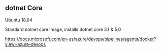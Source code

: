 ## dotnet Core 
Ubuntu 18.04

Standard dotnet core image, installs dotnet core 3.1 & 5.0

https://docs.microsoft.com/en-us/azure/devops/pipelines/agents/docker?view=azure-devops